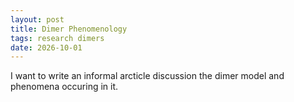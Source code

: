 ```yaml
---
layout: post
title: Dimer Phenomenology
tags: research dimers
date: 2026-10-01
---
```


I want to write an informal arcticle discussion the dimer model and phenomena occuring in it.


